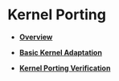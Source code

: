 # Kernel Porting<a name="EN-US_TOPIC_0000001063110705"></a>

-   **[Overview](overview-0.md)**  

-   **[Basic Kernel Adaptation](basic-kernel-adaptation.md)**  

-   **[Kernel Porting Verification](kernel-porting-verification.md)**  


